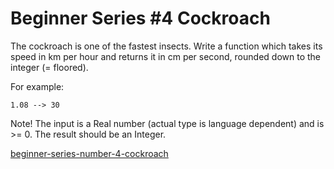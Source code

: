 # Beginner Series #4 Cockroach

The cockroach is one of the fastest insects. Write a function which takes its speed in km per hour and returns it in cm per second, rounded down to the integer (= floored).

For example:

```
1.08 --> 30
```

Note! The input is a Real number (actual type is language dependent) and is >= 0. The result should be an Integer.



[beginner-series-number-4-cockroach](https://www.codewars.com/kata/55fab1ffda3e2e44f00000c6)